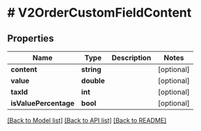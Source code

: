 # # V2OrderCustomFieldContent

## Properties

Name | Type | Description | Notes
------------ | ------------- | ------------- | -------------
**content** | **string** |  | [optional]
**value** | **double** |  | [optional]
**taxId** | **int** |  | [optional]
**isValuePercentage** | **bool** |  | [optional]

[[Back to Model list]](../../README.md#models) [[Back to API list]](../../README.md#endpoints) [[Back to README]](../../README.md)
